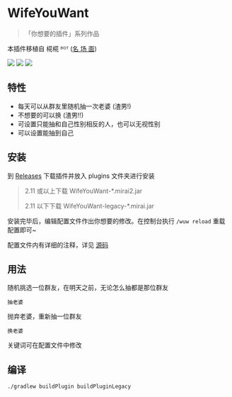 # WifeYouWant

> 「你想要的插件」系列作品

本插件移植自 椛椛 ᴮᴼᵀ ([名 场 面](https://mirai.mamoe.net/assets/uploads/files/1657708242332-wifeyouwant.png))

[![](https://shields.io/github/downloads/MrXiaoM/WifeYouWant/total)](https://github.com/MrXiaoM/WifeYouWant/releases) [![](https://img.shields.io/badge/mirai--console-2.11-blue)](https://github.com/mamoe/mirai) [![](https://img.shields.io/badge/MiraiForum-post-yellow)](https://mirai.mamoe.net/![])

## 特性

* 每天可以从群友里随机抽一次老婆 (渣男!)
* 不想要的可以换 (渣男!!)
* 可设置只能抽和自己性别相反的人，也可以无视性别
* 可以设置能抽到自己

## 安装

到 [Releases](https://github.com/MrXiaoM/WifeYouWant/releases) 下载插件并放入 plugins 文件夹进行安装

> 2.11 或以上下载 WifeYouWant-*.mirai2.jar
>
> 2.11 以下下载 WifeYouWant-legacy-*.mirai.jar

安装完毕后，编辑配置文件作出你想要的修改。在控制台执行 `/wuw reload` 重载配置即可~

配置文件内有详细的注释，详见 [源码](src/main/kotlin/PluginConfig.kt)

## 用法

随机挑选一位群友，在明天之前，无论怎么抽都是那位群友
```
抽老婆
```
抛弃老婆，重新抽一位群友
```
换老婆
```
关键词可在配置文件中修改

## 编译

```
./gradlew buildPlugin buildPluginLegacy
```
